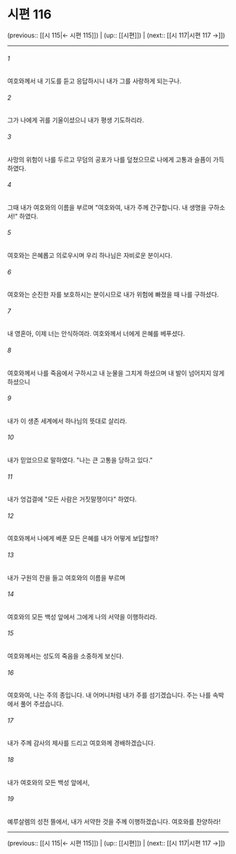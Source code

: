 # 시편 116

(previous:: [[시 115|← 시편 115]]) | (up:: [[시편]]) | (next:: [[시 117|시편 117 →]])

***




###### 1 

여호와께서 내 기도를 듣고 응답하시니 내가 그를 사랑하게 되는구나. 



###### 2 

그가 나에게 귀를 기울이셨으니 내가 평생 기도하리라. 



###### 3 

사망의 위험이 나를 두르고 무덤의 공포가 나를 덮쳤으므로 나에게 고통과 슬픔이 가득하였다. 



###### 4 

그때 내가 여호와의 이름을 부르며 "여호와여, 내가 주께 간구합니다. 내 생명을 구하소서!" 하였다. 



###### 5 

여호와는 은혜롭고 의로우시며 우리 하나님은 자비로운 분이시다. 



###### 6 

여호와는 순진한 자를 보호하시는 분이시므로 내가 위험에 빠졌을 때 나를 구하셨다. 



###### 7 

내 영혼아, 이제 너는 안식하여라. 여호와께서 너에게 은혜를 베푸셨다. 



###### 8 

여호와께서 나를 죽음에서 구하시고 내 눈물을 그치게 하셨으며 내 발이 넘어지지 않게 하셨으니 



###### 9 

내가 이 생존 세계에서 하나님의 뜻대로 살리라. 



###### 10 

내가 믿었으므로 말하였다. "나는 큰 고통을 당하고 있다." 



###### 11 

내가 엉겁결에 "모든 사람은 거짓말쟁이다" 하였다. 



###### 12 

여호와께서 나에게 베푼 모든 은혜를 내가 어떻게 보답할까? 



###### 13 

내가 구원의 잔을 들고 여호와의 이름을 부르며 



###### 14 

여호와의 모든 백성 앞에서 그에게 나의 서약을 이행하리라. 



###### 15 

여호와께서는 성도의 죽음을 소중하게 보신다. 



###### 16 

여호와여, 나는 주의 종입니다. 내 어머니처럼 내가 주를 섬기겠습니다. 주는 나를 속박에서 풀어 주셨습니다. 



###### 17 

내가 주께 감사의 제사를 드리고 여호와께 경배하겠습니다. 



###### 18 

내가 여호와의 모든 백성 앞에서, 



###### 19 

예루살렘의 성전 뜰에서, 내가 서약한 것을 주께 이행하겠습니다. 여호와를 찬양하라!

***

(previous:: [[시 115|← 시편 115]]) | (up:: [[시편]]) | (next:: [[시 117|시편 117 →]])
